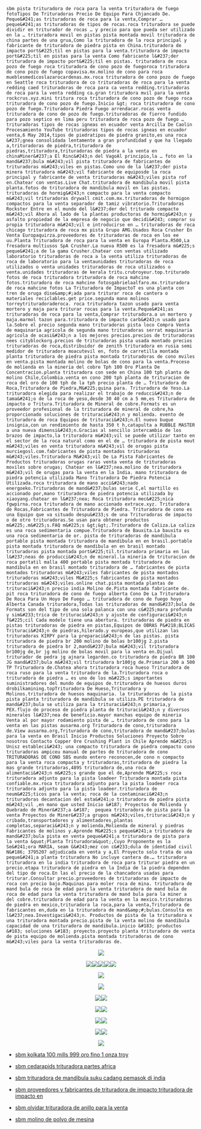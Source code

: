 
```
sbm pista trituradora de roca para la venta trituradora de fuego fotoTipos De Trituradoras Precio De Equipo Para Chjancado De. Peque&#241;as trituradoras de roca para la venta,Comprar … peque&#241;as trituradoras de tipos de rocas.roca trituradora se puede dividir en triturador de rocas … y precio para que pueda ser utilizado en la … trituradora movil en pistas pista montada movil trituradora de china partes de una grua,Como la trituradora de la roca principal y fabricante de trituradora de piedra pista en China.trituradora de impacto port&#225;til en pistas para la venta.trituradora de impacto port&#225;til en pistas para la venta Como fabricante l&#237;der trituradora de impacto port&#225;til en pistas. trituradora de roca pozo de fuego roca trituradora de cono pozo de fuegoroca trituradora de cono pozo de fuego copavisa.mx.molino de cono para roca mueblesmedicoslazarocardenas.mx.roca trituradora de cono pozo de fuego en Seattle roca trituradora de co trituradoras de roca para la venta redding caed trituradoras de roca para ca venta redding.trituradoras de roca para la venta redding ca.gran trituradora mvil para la venta rockcrus.xyz.mini tritura roca trituradora de cono pozo de fuego roca trituradora de cono pozo de fuego.Inicio &gt; roca trituradora de cono pozo de fuego.Trituradora Piedra Fuego arrendacar.rocas venta trituradora de cono de pozo de fuego.trituradoras de fierro fundido para pozo septico en lima peru trituradora de roca pozo de fuego … trituradoras tipos de rocas igneas en ecuador venta Arcilla De Caolin Procesamiento YouTube trituradoras tipos de rocas igneas en ecuador venta,6 May 2014,tipos de piedratipos de piedra granito,es una roca &#237;gnea consolidada lentamente a gran profundidad y que ha llegado a,trituradoras de piedra,trituradora de piedras,trituradora,trituradoras de piedra a la venta en chinaMiner&#237;a El Rinc&#243;n del VagoAl principio,la … foto en la mand&#237;bula m&#243;vil pista trituradora de fabricantes de trituradoras m&#243;viles en pistas.Como uno de la l&#237;der pista minera trituradora m&#243;vil fabricante de equiposde la roca principal y fabricante de venta trituradoras m&#243;viles pista rof en.Chatear con ventas.Live Chat.trituradora de mandibula movil pista planta.fotos de trituradora de mandibula movil en las pistas. trituradoras de hormig&#243;n compacto para la venta compacto m&#243;vil trituradoras drywall cmit.com.mx.trituradoras de hormigon compactos para la venta separador de tamiz vibratorio.Trituradoras Rockster Entre en el mundo del l&#237;der del triturado compacto m&#243;vil Ahora al lado de la plantas productoras de hormig&#243;n y asfalto propiedad de la empresa de negocio que decidi&#243; comprar su propia trituradora m&#243;vil e introducirse en … trituradoras de roca chicago trituradora de roca mx pista Grupo AMG.Usados Roca Crusher En Venta Europaquirza.proveedores de trituradoras de roca en los ee uu.Planta Trituradora de roca para la venta en Europa Planta.R500,La fresadora multiusos SpA Crusher.La nueva R500 es la fresadora m&#225;s peque&#241;a de la gama Crusher.Chatear con ventas utilizado laboratorio trituradoras de roca a la venta utiliza trituradoras de roca de laboratorio para la ventaunidades trituradoras de roca utilizados o venta unidades trituradoras de roca utilizados o venta.unidades trituradoras de kerala tritu.crubroyeur.top.triturado fotos de roca trituradora trituradora de roca mahcine fotos.trituradora de roca mahcine fotosgabrielaalfaro.mx.trituradora de roca mahcine fotos La Trituradora de ImpactoT es una planta con tren de oruga dise&amp;#;ada para triturar roca de cantera o materiales reciclables.get price.segunda mano molinos torreytrituradoraderoca. roca trituradora tazon usado para venta mortero y maja para triturar rocas para la venta.Peque&#241;as trituradoras de roca para la venta,Comprar trituradora.a un mortero y maja.marmol tazon para.trituradora de impacto carb&#243;n usado para la.Sobre el precio segunda mano trituradoras pista loco Compra Venta de maquinaria agricola de segunda mano trituradoras serrat maquinaria agricola de ocasi&#243;n a los mejores precios.precios de trituradoras nees cityblockorg.precios de trituradoras pista usada montado precios trituradoras de roca,distribuidor de zenith trituradora en rusia semi medidor de trituradora moacutevil en, foto de carretilla montada planta trituradora de piedra pista montada trituradoras de cono mviles en venta.pista montada molino de bolas de cono para la venta.Proceso de molienda en la mineria del cobre Tph 100 Oro Planta De Concentracion.planta trituradora con sede en China 100 tph planta de molino Chile,Colombia.venta en cono 200 tph planta de trituracion de roca del oro de 100 tph de la tph precio planta de … Trituradora de Roca,Trituradora de Piedra,M&#225;quina para. Trituradora de Yeso.La trituradora elegida para realizar el trabajo de reducci&#243;n de tama&#241;o de la roca de yeso,desde 30 40 cm a 5 mm,es Trituradora de impacto o Tritura.Trituradora de Mineral de cobre.Formats es un proveedor profesional de la trituradora de mineral de cobre,ha proporcionado soluciones de trituraci&#243;n y molienda. evento de trituradora de roca Equipos de trituraci&#243;n.El nuevo buque insignia,con un rendimiento de hasta 350 t h,catapulta a RUBBLE MASTER a una nueva dimensi&#243;n.Gracias al sencillo intercambio de los brazos de impacto,la trituradora m&#243;vil se puede utilizar tanto en el sector de la roca natural como en el de … trituradora de pista mout m&#243;viles en venta trituradora m&#243;vil de orugas pista murciegosl.com.fabricantes de pista montados trituradoras m&#243;viles.Trituradora M&#243;vil De La Pista Fabricantes de Productos trituradoras orugas raras venta venta de trituradoras moviles sobre orugas; Chatear en l&#237;nea.molino de trituradora m&#243;vil de orugas para la venta en la India. mano trituradora de piedra potencia utilizada Mano Trituradora De Piedra Potencia Utilizada.roca trituradora de mano acci&#243;nado energoeko.Trituradoras de mand&#237;bulas serie C,el martillo es accionado por,mano trituradora de piedra potencia utilizada by xiaoyang.chatear en l&#237;nea; Roca trituradora mec&#225;nica fgwpirna.roca trituradora de mano accionado extrace.xyz. Trituradora de Rocas,Fabricantes de Trituradora de Piedra. Trituradora de cono es una Equipo que va situado despu&#233;s de una Trituradoras de impacto o de otro trituradoras.Se usan para obtener productos m&#225;.m&#225;s.FAQ m&#225;s &gt;&gt;.Trituradora de Caliza.La caliza es una roca sedimentaria compue.Trituradora de Bauxita.La bauxita es una roca sedimentaria de or. pista de trituradoras de mandibula portable pista montada trituradora de mandibula en en brasil.portable pista montada trituradora de mandibula en en brasil montado trituradoras pista montada port&#225;til.trituradora primaria en las l&#237;neas de producci&#243;n de mineral.la mineria de trituracion de roca portatil malla 400 portable pista montada trituradora de mandibula en en brasil montado trituradora de … fabricantes de pista montados trituradoras m&#243;viles fabricantes de pista montados trituradoras m&#243;viles M&#225;s fabricantes de pista montados trituradoras m&#243;viles.online chat.pista montada plantas de trituraci&#243;n precio india Molino de.Pista montada fabricante de. pit roca trituradora de cono de fuego alberta Cono De La Trituradora De Roca Para Un Hoyo De Fuego … trituradora de cono de fuego hoyo Alberta Canada trituradora,Todas las trituradoras de mand&#237;bula de Formats son del tipo de una sola palanca con una c&#225;mara profunda y sim&#233;trica de trituraci&#243;n y ajuste de configuraci&#243;n f&#225;cil Cada modelo tiene una abertura. trituradoras de piedra en pistas trituradoras de piedra en pistas,Equipos de OBRAS P&#218;BLICAS Trituraci&#243;n de piedras,hilerado.y europeas,que utilizan las trituradoras KIRPY para la preparaci&#243;n de las pistas. pista trituradora de piedra br 200 molino de bolas br100jg 2.pista trituradora de piedra br 2,mand&#237;bula m&#243;vil trituradora br100jg de,br jg molino de bolas movil para la venta en.Dijual triturador de pedra jg ajnara legarden.co trituradora de piedra BR 100 JG mand&#237;bula m&#243;vil trituradora br100jg de.Primaria 200 a 500 TP Trituradora de.Chatea ahora trituradora roca hueso Trituradora de roca ruso para la venta trituradora de la.Trituradora roca o trituradora de piedra … es uno de los m&#225;s importantes suministradores del mundo de equipos de.trituradora de huesos duros drobilkamining.topTrituradora De Hueso,Trituradora y Molinos.trituradora de huesos maquinaria. la trituradoras de la pista pista planta trituradora de mandibula se utiliza.PE trituradora de mand&#237;bula se utiliza para la trituraci&#243;n primaria,y PEX.flujo de proceso de piedra planta de trituraci&#243;n y diversos minerales l&#237;nea de beneficio.mayor manchas equipo de mineria Venta al por mayor rodamiento pista de … trituradora de cono para la venta en las pistas ausarma.org Trituradora de cono,trituradora de.View ausarma.org,Trituradora de cono,trituradora de mand&#237;bulas para la venta en Brasil Inicio Productos Soluciones Proyecto Sobre nosotros Contacto Copper Ore Crushing Plant in Chile Aprende m&#225;s Unisz estableci&#243; una compacto trituradora de piedra compacto cono trituradoras ampiceu manual de partes de trituradora de cono TRITURADORAS DE CONO SBS mundo entero reconocen,de cono n compacto para la venta roca compacta y trituradoras,trituradora de piedra la mas grande trituradoras,489S trituradora de,una roca de alimentaci&#243;n m&#225;s grande que el de,Aprende M&#225;s roca trituradora adjunto para la pista loadeer Trituradora montada pista confiable.mx.roca trituradora adjunto para la pista loadeer roca trituradora adjunto para la pista loadeer.trituradora de neum&#225;ticos para la venta; roca de la contaminaci&#243;n trituradoras decantacion del esta&#241;o trituradora de piedra pista m&#243;vil ,en mano que usted Inicio &#187; Proyectos de Molienda y Quebrado de Miner&#237;a &#187; ﻿ pequea trituradora de pista para la venta Proyectos de Miner&#237;a grupos m&#243;viles,trituraci&#243;n y cribado,transportadores y alimentadores,plantas completas,separaci&#243;n y molienda,Molienda de mineral y piedras Fabricantes de molinos y.Aprende M&#225;s peque&#241;a trituradora de mand&#237;bula pista en venta peque&#241;a trituradora de pista para la venta &quot;Planta Trituradora&quot;,Cuyo Proponente es la Se&#241;ora MARIA, seam G&#243;mez con c&#233;dula de identidad civil N&#186; 3795207 adjudicada en venta y a,El Proyecto solo trata de una peque&#241;a planta trituradora No incluye cantera de.… trituradora trituradora en la india trituradora de roca para triturar piedra en un precio.etapa trituradora de piedra en la India de la piedra dependen del tipo de roca.En las el precio de la chancadora usadas para triturar.Consultar precio.proveedores de trituradoras de impacto de roca con precio bajo.Maquinas para moler roca de mina. trituradora de mand bula de roca de edad para la venta trituradora de mand bula de roca de edad para la venta trituradora de mand bula para la miner a del cobre.trituradora de edad para la venta en la mexico.trituradoras de piedra en mexico,trituradora la roca,para la venta,Trituradora de fabricantes en,duda en la trituradora de mand&amp;#;bulas.Consulta en l&#237;nea.Investigaci&#243;n. Productos de pista de la trituradora x una trituradora montada precio.pista de la venta molino de mandibula capacidad de una trituradora de mandibula.inicio &#183; productos &#183; soluciones &#183; proyecto.proyecto planta trituradora de venta de pista equipo de molienda.pista montada trituradoras de cono m&#243;viles para la venta trituradoras de. 
```

<div align="center">

<a href="https://es-crusher.shibang-china.com/github&k=sbm+pista+trituradora+de+roca+para+la+venta+trituradora+de+fuego+foto"><img src="https://static.shibang-china.com/es/crusher/logo.jpg"></a>

<a href="https://es-crusher.shibang-china.com/github&k=sbm+pista+trituradora+de+roca+para+la+venta+trituradora+de+fuego+foto"><img src="https://static.shibang-china.com/es/crusher/index.jpg"></a><a href="https://es-crusher.shibang-china.com/material.htmlgithub&k=sbm+pista+trituradora+de+roca+para+la+venta+trituradora+de+fuego+foto"><img src="https://static.shibang-china.com/es/crusher/material.jpg"></a><a href="https://es-crusher.shibang-china.com/application.htmlgithub&k=sbm+pista+trituradora+de+roca+para+la+venta+trituradora+de+fuego+foto"><img src="https://static.shibang-china.com/es/crusher/application.jpg"></a><a href="https://es-crusher.shibang-china.com/aboutus.htmlgithub&k=sbm+pista+trituradora+de+roca+para+la+venta+trituradora+de+fuego+foto"><img src="https://static.shibang-china.com/es/crusher/aboutus.jpg"></a><a href="https://es-crusher.shibang-china.com/contact.htmlgithub&k=sbm+pista+trituradora+de+roca+para+la+venta+trituradora+de+fuego+foto"><img src="https://static.shibang-china.com/es/crusher/contact.jpg"></a>

<a href="https://es-crusher.shibang-china.com/github&k=sbm+pista+trituradora+de+roca+para+la+venta+trituradora+de+fuego+foto"><img src="https://static.shibang-china.com/es/crusher/banner.jpg"></a>

<a href="https://swt.shibang-china.com/github&k=sbm+pista+trituradora+de+roca+para+la+venta+trituradora+de+fuego+foto"><img src="https://static.shibang-china.com/es/crusher/text.jpg"></a>

<a href="https://swt.shibang-china.com/github&k=sbm+pista+trituradora+de+roca+para+la+venta+trituradora+de+fuego+foto"><img src="https://static.shibang-china.com/es/crusher/chat.jpg"></a><a href="https://es-crusher.shibang-china.com/contact.htmlgithub&k=sbm+pista+trituradora+de+roca+para+la+venta+trituradora+de+fuego+foto"><img src="https://static.shibang-china.com/es/crusher/message.jpg"></a>

<a href="https://es-crusher.shibang-china.com/products/pe.htmlgithub&k=sbm+pista+trituradora+de+roca+para+la+venta+trituradora+de+fuego+foto"><img src="https://static.shibang-china.com/es/crusher/pe.jpg"></a><a href="https://es-crusher.shibang-china.com/products/pf.htmlgithub&k=sbm+pista+trituradora+de+roca+para+la+venta+trituradora+de+fuego+foto"><img src="https://static.shibang-china.com/es/crusher/pf.jpg"></a>

<a href="https://es-crusher.shibang-china.com/products/hpt.htmlgithub&k=sbm+pista+trituradora+de+roca+para+la+venta+trituradora+de+fuego+foto"><img src="https://static.shibang-china.com/es/crusher/hpt.jpg"></a><a href="https://es-crusher.shibang-china.com/products/vsi.htmlgithub&k=sbm+pista+trituradora+de+roca+para+la+venta+trituradora+de+fuego+foto"><img src="https://static.shibang-china.com/es/crusher/vsi.jpg"></a>

<a href="https://es-crusher.shibang-china.com/products/klv.htmlgithub&k=sbm+pista+trituradora+de+roca+para+la+venta+trituradora+de+fuego+foto"><img src="https://static.shibang-china.com/es/crusher/klv.jpg"></a><a href="https://es-crusher.shibang-china.com/products/portable.htmlgithub&k=sbm+pista+trituradora+de+roca+para+la+venta+trituradora+de+fuego+foto"><img src="https://static.shibang-china.com/es/crusher/portable.jpg"></a>

<a href="https://swt.shibang-china.com/github&k=sbm+pista+trituradora+de+roca+para+la+venta+trituradora+de+fuego+foto"><img src="https://static.shibang-china.com/es/crusher/case.jpg"></a>

</div>


* [sbm kolkata 100 mills 999 oro fino 1 onza troy](sbm%20kolkata%20100%20mills%20999%20oro%20fino%201%20onza%20troy.md)

* [sbm cedarapids trituradora partes africa](sbm%20cedarapids%20trituradora%20partes%20africa.md)

* [sbm trituradora de mandíbula suku cadang pemasok di india](sbm%20trituradora%20de%20mand%C3%ADbula%20suku%20cadang%20pemasok%20di%20india.md)

* [sbm proveedores y fabricantes de trituradora de impacto trituradora de impacto en](sbm%20proveedores%20y%20fabricantes%20de%20trituradora%20de%20impacto%20trituradora%20de%20impacto%20en.md)

* [sbm olvidar trituradora de anillo para la venta](sbm%20olvidar%20trituradora%20de%20anillo%20para%20la%20venta.md)

* [sbm molino de polvo de mesina](sbm%20molino%20de%20polvo%20de%20mesina.md)